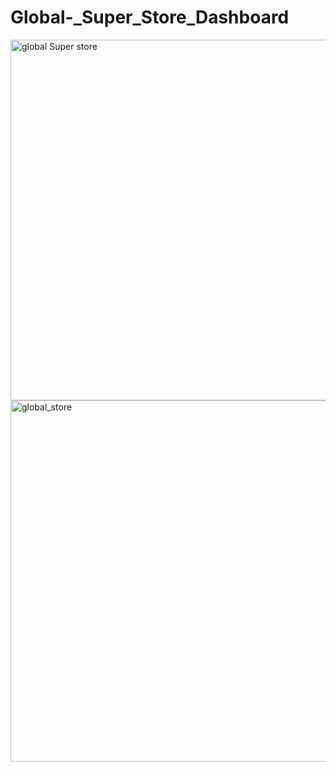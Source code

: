# Global-_Super_Store_Dashboard
<img width="577" alt="global Super store" src="https://user-images.githubusercontent.com/52438825/211275984-e5f27632-80a5-4f59-af6e-8b1623bb738f.PNG">
<img width="578" alt="global_store" src="https://user-images.githubusercontent.com/52438825/211276039-b343640d-4e91-48d3-b58b-5cc3bcab882c.PNG">
